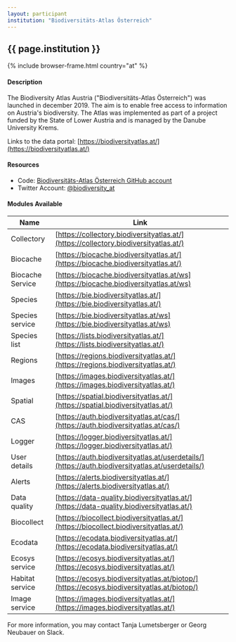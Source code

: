 ```yaml
---
layout: participant
institution: "Biodiversitäts-Atlas Österreich"
---
```


## {{ page.institution }}

{% include browser-frame.html country="at" %}

#### Description 
The Biodiversity Atlas Austria ("Biodiversitäts-Atlas Österreich") was launched in december 2019. The aim is to enable free access to information on Austria's biodiversity. The Atlas was implemented as part of a project funded by the State of Lower Austria and is managed by the Danube University Krems.

Links to the data portal: [https://biodiversityatlas.at/](https://biodiversityatlas.at/)

#### Resources

- Code: [Biodiversitäts-Atlas Österreich GitHub account](https://github.com/biodivAtlasAT)
- Twitter Account: [@biodiversity_at](https://twitter.com/biodiversity_at)

#### Modules Available 

| Name             | Link                                                                                             |
|------------------|--------------------------------------------------------------------------------------------------|
| Collectory       | [https://collectory.biodiversityatlas.at/](https://collectory.biodiversityatlas.at/)             |
| Biocache         | [https://biocache.biodiversityatlas.at/](https://biocache.biodiversityatlas.at/)                 |
| Biocache Service | [https://biocache.biodiversityatlas.at/ws](https://biocache.biodiversityatlas.at/ws)             |
| Species          | [https://bie.biodiversityatlas.at/](https://bie.biodiversityatlas.at/)                           |
| Species service  | [https://bie.biodiversityatlas.at/ws](https://bie.biodiversityatlas.at/ws)                       |
| Species list     | [https://lists.biodiversityatlas.at/](https://lists.biodiversityatlas.at/)                       |
| Regions          | [https://regions.biodiversityatlas.at/](https://regions.biodiversityatlas.at/)                   |
| Images           | [https://images.biodiversityatlas.at/](https://images.biodiversityatlas.at/)                     |
| Spatial          | [https://spatial.biodiversityatlas.at/](https://spatial.biodiversityatlas.at/)                   |
| CAS              | [https://auth.biodiversityatlas.at/cas/](https://auth.biodiversityatlas.at/cas/)                 |
| Logger           | [https://logger.biodiversityatlas.at/](https://logger.biodiversityatlas.at/)                     |
| User details     | [https://auth.biodiversityatlas.at/userdetails/](https://auth.biodiversityatlas.at/userdetails/) |
| Alerts           | [https://alerts.biodiversityatlas.at/](https://alerts.biodiversityatlas.at/)                     |
| Data quality     | [https://data-quality.biodiversityatlas.at/](https://data-quality.biodiversityatlas.at/)         |
| Biocollect       | [https://biocollect.biodiversityatlas.at/](https://biocollect.biodiversityatlas.at/)             |
| Ecodata          | [https://ecodata.biodiversityatlas.at/](https://ecodata.biodiversityatlas.at/)                   |
| Ecosys service   | [https://ecosys.biodiversityatlas.at/](https://ecosys.biodiversityatlas.at/)                     |
| Habitat service  | [https://ecosys.biodiversityatlas.at/biotop/](https://ecosys.biodiversityatlas.at/biotop/)       |
| Image service    | [https://images.biodiversityatlas.at/](https://images.biodiversityatlas.at/)                     |

For more information, you may contact Tanja Lumetsberger or Georg Neubauer on Slack.
